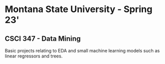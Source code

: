 # Montana State University - Spring 23'
## CSCI 347 - Data Mining
Basic projects relating to EDA and small machine learning models such as linear regressors and trees.
